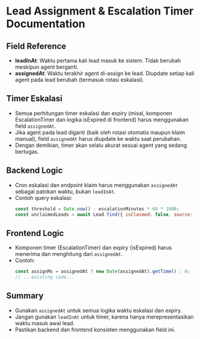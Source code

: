 # Lead Assignment & Escalation Timer Documentation

## Field Reference
- **leadInAt**: Waktu pertama kali lead masuk ke sistem. Tidak berubah meskipun agent berganti.
- **assignedAt**: Waktu terakhir agent di-assign ke lead. Diupdate setiap kali agent pada lead berubah (termasuk rotasi eskalasi).

## Timer Eskalasi
- Semua perhitungan timer eskalasi dan expiry (misal, komponen EscalationTimer dan logika isExpired di frontend) harus menggunakan field `assignedAt`.
- Jika agent pada lead diganti (baik oleh rotasi otomatis maupun klaim manual), field `assignedAt` harus diupdate ke waktu saat perubahan.
- Dengan demikian, timer akan selalu akurat sesuai agent yang sedang bertugas.

## Backend Logic
- Cron eskalasi dan endpoint klaim harus menggunakan `assignedAt` sebagai patokan waktu, bukan `leadInAt`.
- Contoh query eskalasi:
  ```js
  const threshold = Date.now() - escalationMinutes * 60 * 1000;
  const unclaimedLeads = await Lead.find({ isClaimed: false, source: "WhatsApp", assignedAt: { $lte: new Date(threshold) } });
  ```

## Frontend Logic
- Komponen timer (EscalationTimer) dan expiry (isExpired) harus menerima dan menghitung dari `assignedAt`.
- Contoh:
  ```js
  const assignMs = assignedAt ? new Date(assignedAt).getTime() : 0;
  // ...existing code...
  ```

## Summary
- Gunakan `assignedAt` untuk semua logika waktu eskalasi dan expiry.
- Jangan gunakan `leadInAt` untuk timer, karena hanya merepresentasikan waktu masuk awal lead.
- Pastikan backend dan frontend konsisten menggunakan field ini.
